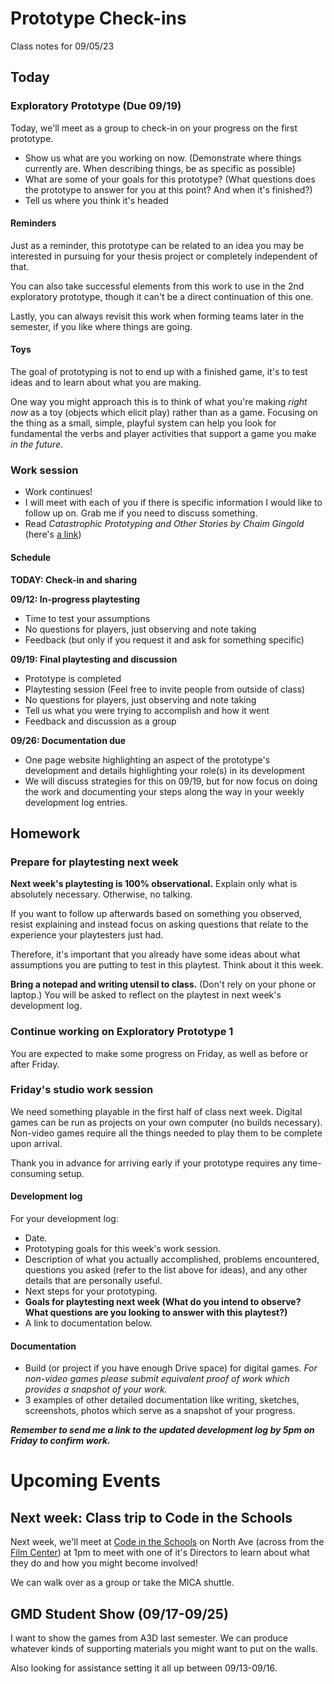 # Prototype Check-ins
Class notes for 09/05/23

## Today
### Exploratory Prototype (Due 09/19)
Today, we'll meet as a group to check-in on your progress on the first prototype.
- Show us what are you working on now. (Demonstrate where things currently are. When describing things, be as specific as possible) 
- What are some of your goals for this prototype? (What questions does the prototype to answer for you at this point? And when it's finished?)
- Tell us where you think it's headed


#### Reminders
Just as a reminder, this prototype can be related to an idea you may be interested in pursuing for your thesis project or completely independent of that. 

You can also take successful elements from this work to use in the 2nd exploratory prototype, though it can't be a direct continuation of this one. 

Lastly, you can always revisit this work when forming teams later in the semester, if you like where things are going. 

#### Toys
The goal of prototyping is not to end up with a finished game, it's to test ideas and to learn about what you are making. 

One way you might approach this is to think of what you're making _right now_ as a toy (objects which elicit play) rather than as a game. Focusing on the thing as a small, simple, playful system can help you look for fundamental the verbs and player activities that support a game you make _in the future_.

### Work session
- Work continues!
- I will meet with each of you if there is specific information I would like to follow up on. Grab me if you need to discuss something.
- Read _Catastrophic Prototyping and Other Stories by Chaim Gingold_ (here's [a link](./assets/catastrophic_chaim.md))


#### Schedule
__TODAY: Check-in and sharing__


__09/12: In-progress playtesting__
- Time to test your assumptions
- No questions for players, just observing and note taking
- Feedback (but only if you request it and ask for something specific)

__09/19: Final playtesting and discussion__
- Prototype is completed
- Playtesting session (Feel free to invite people from outside of class)
- No questions for players, just observing and note taking
- Tell us what you were trying to accomplish and how it went
- Feedback and discussion as a group

__09/26: Documentation due__
- One page website highlighting an aspect of the prototype's development and details highlighting your role(s) in its development
- We will discuss strategies for this on 09/19, but for now focus on doing the work and documenting your steps along the way in your weekly development log entries.


## Homework

### Prepare for playtesting next week
__Next week's playtesting is 100% observational.__ Explain only what is absolutely necessary. Otherwise, no talking. 

If you want to follow up afterwards based on something you observed, resist explaining and instead focus on asking questions that relate to the experience your playtesters just had.

Therefore, it's important that you already have some ideas about what assumptions you are putting to test in this playtest. Think about it this week.

__Bring a notepad and writing utensil to class.__ (Don't rely on your phone or laptop.) You will be asked to reflect on the playtest in next week's development log.

### Continue working on Exploratory Prototype 1
You are expected to make some progress on Friday, as well as before or after Friday. 

### Friday's studio work session
We need something playable in the first half of class next week. Digital games can be run as projects on your own computer (no builds necessary). Non-video games require all the things needed to play them to be complete upon arrival. 

Thank you in advance for arriving early if your prototype requires any time-consuming setup.


#### Development log
For your development log:
- Date.
- Prototyping goals for this week's work session.
- Description of what you actually accomplished, problems encountered, questions you asked (refer to the list above for ideas), and any other details that are personally useful.
- Next steps for your prototyping.
- __Goals for playtesting next week (What do you intend to observe? What questions are you looking to answer with this playtest?)__
- A link to documentation below.

#### Documentation
- Build (or project if you have enough Drive space) for digital games. _For non-video games please submit equivalent proof of work which provides a snapshot of your work._
- 3 examples of other detailed documentation like writing, sketches, screenshots, photos which serve as a snapshot of your progress.

***Remember to send me a link to the updated development log by 5pm on Friday to confirm work.***


# Upcoming Events

## Next week: Class trip to Code in the Schools 
Next week, we'll meet at [Code in the Schools](https://www.codeintheschools.org/) on North Ave (across from the [Film Center](https://goo.gl/maps/7BkvzBaWoXjpEeoQA)) at 1pm to meet with one of it's Directors to learn about what they do and how you might become involved!

We can walk over as a group or take the MICA shuttle.

## GMD Student Show (09/17-09/25)
I want to show the games from A3D last semester. We can produce whatever kinds of supporting materials you might want to put on the walls. 

Also looking for assistance setting it all up between 09/13-09/16.
